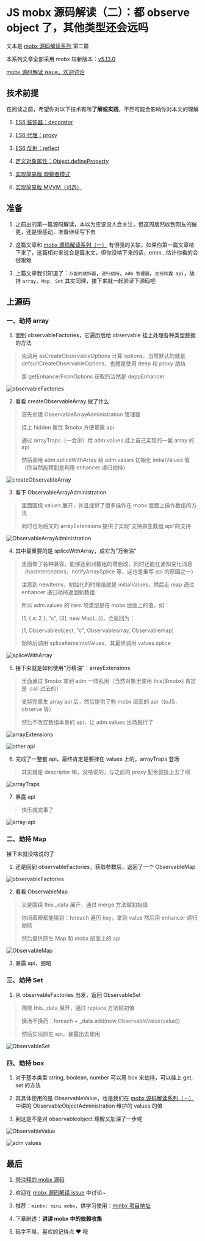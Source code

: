 # JS mobx 源码解读（二）：都 observe object 了，其他类型还会远吗

文本是 [mobx 源码解读系列](https://github.com/lawler61/blog#js-%E7%9B%B8%E5%85%B3) 第二篇

本系列文章全部采用 mobx 较新版本：[v5.13.0](https://github.com/lawler61/mobx)

[mobx 源码解读 issue，欢迎讨论](https://github.com/lawler61/blog/issues?q=is%3Aissue+is%3Aopen+label%3A%22mobx+%E6%BA%90%E7%A0%81%E8%A7%A3%E8%AF%BB%22)

## 技术前提

在阅读之前，希望你对以下技术有所**了解或实践**，不然可能会影响你对本文的理解

1. [ES6 装饰器：decorator](http://es6.ruanyifeng.com/#docs/decorator)

2. [ES6 代理：proxy](http://es6.ruanyifeng.com/#docs/proxy)

3. [ES6 反射：reflect](http://es6.ruanyifeng.com/#docs/reflect)

4. [定义对象属性：Object.defineProperty](https://developer.mozilla.org/zh-CN/docs/Web/JavaScript/Reference/Global_Objects/Object/defineProperty)

5. [实现简易版 观察者模式](https://github.com/lawler61/blog/issues/1)

6. [实现简易版 MVVM（可选）](https://github.com/lawler61/blog/issues/5)

## 准备

1. 之前出的第一篇源码解读，本以为应该没人会关注，但这周居然收到网友的催更，还是很感动，准备继续写下去

2. 这篇文章和 [mobx 源码解读系列（一）](https://github.com/lawler61/blog/blob/master/js/mobx-source/1.observable-an-object.md) 有很强的关联，如果你第一篇文章啃下来了，这篇相对来说会是篇水文，但你没啃下来的话，emm...估计你看的会很艰难

3. 上篇文章我们知道了：`万能的装饰器`，`递归劫持`，`adm 管理器`，`支持和露 api`，劫持 `array, Map, Set` 其实同理，接下来就一起验证下源码吧

## 上源码

### 一、劫持 array

1. 回到 observableFactories，它遍历后给 observable 挂上处理各种类型数据的方法

> 先调用 asCreateObservableOptions 计算 options，当然默认的就是 defaultCreateObservableOptions，也就是使用 deep 和 proxy 劫持
>
> 那 getEnhancerFromOptions 获取的当然是 deppEnhancer

![observableFactories](./images/2/1.observableFactories.png)

2. 看看 createObservableArray 做了什么

> 首先创建 ObservableArrayAdministration 管理器
>
> 挂上 hidden 属性 $mobx 方便暴露 api
>
> 通过 arrayTraps（一会讲）给 adm.values 挂上自己实现的一套 array 的 api
>
> 然后调用 adm.spliceWithArray 给 adm.values 初始化 initialValues 值（你当然能猜到是利用 enhancer 递归劫持）

![createObservableArray](./images/2/2.createObservableArray.png)

3. 看下 ObservableArrayAdministration

> 里面围绕 values 展开，并且提供了很多操作在 mobx 层面上操作数组的方法
>
> 同时也为后文的 arrayExtensions 提供了实现”支持原生数组 api“的支持

![ObservableArrayAdministration](./images/2/3.ObservableArrayAdministration.png)

4. 其中最重要的是 spliceWithArray，成它为“万金油”

> 里面做了各种兼容，能够达到对数组的增删改，同时还能在通知变化消息（hasInterceptors，notifyArraySplice 等，这也是重写 api 的原因之一）
>
> 注意到 newItems，初始化的时候值就是 initialValues，然后走 map 通过 enhancer 递归劫持返回新数组
>
> 所以 adm.values 的 item 项类型是在 mobx 层面上的值，如：
>
> [1, { a: 2 }, "c", [3], new Map(...)]，会返回为：
>
> [1, Observableobject, "c", Observablearray, Observablemap]
>
> 劫持后调用 spliceItemsIntoValues，其最终调用 values.splice

![spliceWithArray](./images/2/4.spliceWithArray.png)

5. 接下来就是如何使用“万精油”：arrayExtensions

> 里面通过 \$mobx 拿到 adm 一阵乱用（当然对象里使用 this[\$mobx] 肯定是 .call 过去的）
>
> 支持完原生 array api 后，然后提供了些 mobx 层面的 api（toJS，observe 等）
>
> 然后不改变数组本身的 api，让 adm.values 出场就行了

![arrayExtensions](./images/2/5.arrayExtensions.png)

![other api](./images/2/6.other-api.png)

6. 完成了一整套 api，最终肯定是要挂在 values 上的，arrayTraps 登场

> 其实就是 descriptor 嘛，没啥说的，与之前的 proxy 配合就挂上去了呗

![arrayTraps](./images/2/7.arrayTraps.png)

7. 暴露 api

> 快乐就完事了

![array-api](./images/2/8.array-api.png)

### 二、劫持 Map

接下来就没啥说的了

1. 还是回到 observableFactories，获取参数后，返回了一个 ObservableMap

![observableFactories](./images/2/9.observableFactories.png)

2. 看看 ObservableMap

> 又是围绕 this._data 展开，通过 merge 方法赋初始值
>
> 你闭着眼都能猜到：foreach 遍历 key，拿到 value 然后用 enhancer 递归劫持
>
> 然后提供原生 Map 和 mobx 层面上的 api

![ObservableMap](./images/2/10.ObservableMap.png)

3. 暴露 api，图略

### 三、劫持 Set

1. 从 observableFactories 出发，返回 ObservableSet

> 围绕 this._data 展开，通过 replace 方法赋初值
>
> 换汤不换药：foreach + _data.add(new ObservableValue(value))
>
> 然后实现原生 api，暴露出去使用

![ObservableSet](./images/2/11.ObservableSet.png)

### 四、劫持 box

1. 对于基本类型 string, boolean, number 可以用 box 来劫持，可以挂上 get, set 的方法

2. 其具体使用的是 ObservableValue，也是我们在 [mobx 源码解读系列（一）](https://github.com/lawler61/blog/blob/master/js/mobx-source/1.observable-an-object.md) 中讲的 ObservableObjectAdministration 维护的 values 的值

3. 到这是不是对 observableobject 理解又加深了一步呢

![ObservableValue](./images/2/12.ObservableValue.png)

![adm values](./images/2/13.adm-values.png)

## 最后

1. [带注释的 mobx 源码](https://github.com/lawler61/mobx)

2. 欢迎在 [mobx 源码解读 issue](https://github.com/lawler61/blog/issues?q=is%3Aissue+is%3Aopen+label%3A%22mobx+%E6%BA%90%E7%A0%81%E8%A7%A3%E8%AF%BB%22) 中讨论~

3. 推荐：`minbx: mini mobx`，供学习使用：[minbx 项目地址](https://github.com/lawler61/minbx)

4. 下章剧透：**讲讲 mobx 中的依赖收集**

5. 码字不易，喜欢的记得点 ❤️ 哦
